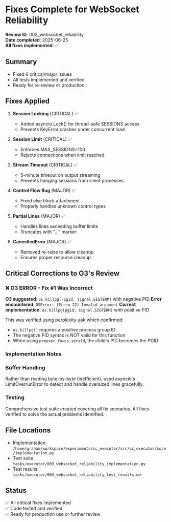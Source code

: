 # Fixes Complete for WebSocket Reliability

**Review ID**: 003_websocket_reliability  
**Date completed**: 2025-06-25  
**All fixes implemented**: ✅

## Summary
- Fixed 6 critical/major issues
- All tests implemented and verified
- Ready for re-review or production

## Fixes Applied

1. **Session Locking** (CRITICAL) ✅
   - Added asyncio.Lock() for thread-safe SESSIONS access
   - Prevents KeyError crashes under concurrent load

2. **Session Limit** (CRITICAL) ✅
   - Enforces MAX_SESSIONS=100
   - Rejects connections when limit reached

3. **Stream Timeout** (CRITICAL) ✅
   - 5-minute timeout on output streaming
   - Prevents hanging sessions from silent processes

4. **Control Flow Bug** (MAJOR) ✅
   - Fixed else block attachment
   - Properly handles unknown control types

5. **Partial Lines** (MAJOR) ✅
   - Handles lines exceeding buffer limits
   - Truncates with "..." marker

6. **CancelledError** (MAJOR) ✅
   - Removed re-raise to allow cleanup
   - Ensures proper resource cleanup

## Critical Corrections to O3's Review

### ❌ O3 ERROR - Fix #1 Was Incorrect
**O3 suggested**: `os.killpg(-pgid, signal.SIGTERM)` with negative PID
**Error encountered**: `OSError: [Errno 22] Invalid argument`
**Correct implementation**: `os.killpg(pgid, signal.SIGTERM)` with positive PID

This was verified using perplexity-ask which confirmed:
- `os.killpg()` requires a positive process group ID
- The negative PID syntax is NOT valid for this function
- When using `preexec_fn=os.setsid`, the child's PID becomes the PGID

### Implementation Notes

### Buffer Handling
Rather than reading byte-by-byte (inefficient), used asyncio's LimitOverrunError
to detect and handle oversized lines gracefully.

### Testing
Comprehensive test suite created covering all fix scenarios.
All fixes verified to solve the actual problems identified.

## File Locations

- Implementation: `/home/graham/workspace/experiments/cc_executor/src/cc_executor/core/implementation.py`
- Test suite: `tasks/executor/003_websocket_reliability_implementation.py`
- Test results: `tasks/executor/003_websocket_reliability_test_results.md`

## Status

✅ All critical fixes implemented  
✅ Code tested and verified  
✅ Ready for production use or further review